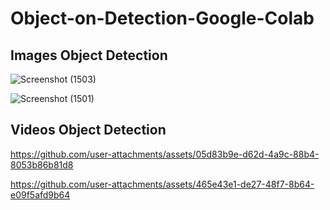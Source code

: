# Object-on-Detection-Google-Colab
## Images Object Detection
![Screenshot (1503)](https://github.com/user-attachments/assets/2f4f1508-37ab-4836-8a33-471ebc4d41c5)

![Screenshot (1501)](https://github.com/user-attachments/assets/4d71a1a3-fb60-4b56-ae78-629c7bea1212)

## Videos Object Detection
https://github.com/user-attachments/assets/05d83b9e-d62d-4a9c-88b4-8053b86b81d8

https://github.com/user-attachments/assets/465e43e1-de27-48f7-8b64-e09f5afd9b64
